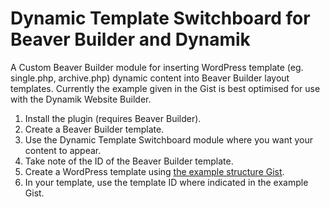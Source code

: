 # Dynamic Template Switchboard for Beaver Builder and Dynamik
A Custom Beaver Builder module for inserting WordPress template (eg. single.php, archive.php) dynamic content into Beaver Builder layout templates.
Currently the example given in the Gist is best optimised for use with the Dynamik Website Builder.

<ol>
<li>Install the plugin (requires Beaver Builder).</li>
<li>Create a Beaver Builder template.</li>
<li>Use the Dynamic Template Switchboard module where you want your content to appear.</li>
<li>Take note of the ID of the Beaver Builder template.</li>
<li>Create a WordPress template using <a href="https://gist.github.com/simbasounds/4fdff6f2cb47529a15c962fb9a977c9c#file-structural-template-for-bbdts-php" target="_blank">the example structure Gist</a>.</li>
<li>In your template, use the template ID where indicated in the example Gist.</li>
</ol>
<script src="https://gist.github.com/simbasounds/4fdff6f2cb47529a15c962fb9a977c9c.js"></script>
